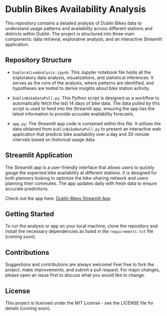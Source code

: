 # Dublin Bikes Availability Analysis

This repository contains a detailed analysis of Dublin Bikes data to understand usage patterns and availability across different stations and districts within Dublin. The project is structured into three main components: data retrieval, explorative analysis, and an interactive Streamlit application.

## Repository Structure

- `ExplorativeAnalysis.ipynb`: This Jupyter notebook file holds all the exploratory data analysis, visualizations, and statistical inferences. It serves as the core of the analysis, where patterns are identified, and hypotheses are tested to derive insights about bike station activity.

- `DublinBikeDataPull.py`: This Python script is designed as a workflow to automatically fetch the last 14 days of bike data. The data pulled by this script is used to feed into the Streamlit app, ensuring the app has the latest information to provide accurate availability forecasts.

- `app.py`: The Streamlit app code is contained within this file. It utilizes the data obtained from `DublinBikeDataPull.py` to present an interactive web application that predicts bike availability over a day and 30-minute intervals based on historical usage data.

## Streamlit Application

The Streamlit app is a user-friendly interface that allows users to quickly gauge the expected bike availability at different stations. It is designed for both planners looking to optimize the bike-sharing network and users planning their commutes. The app updates daily with fresh data to ensure accurate predictions.

Check out the app here: [Dublin Bikes Streamlit App](https://dublinbikes.streamlit.app/)

## Getting Started

To run the analysis or app on your local machine, clone the repository and install the necessary dependencies as listed in the `requirements.txt` file (coming soon).

## Contributions

Suggestions and contributions are always welcome! Feel free to fork the project, make improvements, and submit a pull request. For major changes, please open an issue first to discuss what you would like to change.

## License

This project is licensed under the MIT License - see the LICENSE file for details (coming soon).
